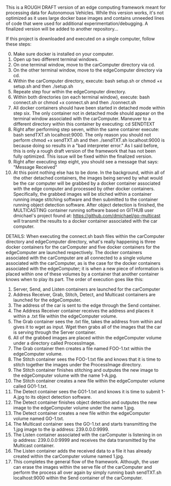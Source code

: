 This is a ROUGH DRAFT version of an edge computing framework meant for processing data for Autonomous Vehicles.
While this version works, it's not optimized as it uses large docker base images and contains unneeded lines of code
that were used for additional experimentation/debugging. A finalized version will be added to another repository...

If this project is downloaded and executed on a single computer, follow these steps:

0. Make sure docker is installed on your computer.
1. Open up two different terminal windows.
2. On one terminal window, move to the carComputer directory via cd.
3. On the other terminal window, move to the edgeComputer directory via cd.
4. Within the carComputer directory, execute: bash setup.sh or chmod +x setup.sh and then ./setup.sh
5. Repeate step four within the edgeComputer directory.
6. Within both directories (on each terminal window), execute: bash connect.sh or chmod +x connect.sh and then ./connect.sh
7. All docker containers should have been started in detached mode within step six. The only container not in detached mode should appear on the terminal window associated with the carComputer. Maneuver to a different directory within this container by executing: cd SENDTEXT
8. Right after performing step seven, within the same container execute: bash sendTXT.sh localhost:9000. The only reason you should not perform chmod +x sendTXT.sh and then ./sendTXT.sh localhost:9000 is because doing so results in a "bad interpreter error." As I said before, this is only a rough draft version of the framework that has not been fully optimized. This issue will be fixed within the finalized version.
9. Right after executing step eight, you should see a message that says: "Message Received"
10. At this point nothing else has to be done. In the background, within all of the other detached containers, the images being served by what would be the car computer will be grabbed by a docker container associated with the edge computer and processed by other docker containers. Specifically, the grabbed images will be stiched within a container running image stitching software and then submitted to the container running object detection software. After object detection is finished, the MULTICASTING container running software based on GITHUB user dmichael's project found at: https://github.com/dmichael/go-multicast will transmit the results to a docker container associated with the car computer.

DETAILS:
When executing the connect.sh bash files within the carComputer directory and edgeComputer directory, what's really happening is three docker containers for the carComputer and five docker containers for the edgeComputer are launched respectively. The docker containers associated with the carComputer are all connected to a single volume associated with the carComputer, as is the case for the docker containers associated with the edgeComputer; it is when a new piece of information is placed within one of these volumes by a container that another container knows when to play its part. The order of execution goes like this:

1. Server, Send, and Listen containers are launched for the carComputer
2. Address Receiver, Grab, Stitch, Detect, and Multicast containers are launched for the edgeComputer.
3. The address of the car is sent to the edge through the Send container.
4. The Address Receiver container receives the address and places it within a .txt file within the edgeComputer volume.
5. The Grab container sees the .txt file, takes the address from within and gives it to wget as input. Wget then grabs all of the images that the car is serving through the Server container.
6. All of the grabbed images are placed within the edgeComputer volume under a directory called ProcessImage.
7. The Grab container then creates a file named FOO-1.txt within the edgeComputer volume.
8. The Stitch container sees the FOO-1.txt file and knows that it is time to stitch together the images under the ProcessImage directory.
9. The Stitch container finishes stitching and outputes the new image to the edgeComputer volume with the name 1-A.jpg.
10. The Stitch container creates a new file within the edgeComputer volume called GO1-1.txt.
11. The Detect container sees the GO1-1.txt and knows it is time to submit 1-A.jpg to its object detection software.
12. The Detect container finishes object detection and outputes the new image to the edgeComputer volume under the name 1.jpg.
13. The Detect container creates a new file within the edgeComputer volume named GO-1.txt.
14. The Multicast container sees the GO-1.txt and starts transmitting the 1.jpg image to the ip address: 239.0.0.0:9999.
15. The Listen container associated with the carComputer is listening in on ip address: 239.0.0.0:9999 and receives the data transmitted by the Multicast container.
16. The Listen container adds the received data to a file it has already created within the carComputer volume named 1.jpg.
17. This completes the general flow of the framework. Although, the user can erase the images within the serve file of the carComputer and perform the process all over again by simply running bash sendTXT.sh localhost:9000 within the Send container of the carComputer.
